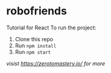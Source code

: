 # robofriends
Tutorial for React
To run the project: 

1. Clone this repo
2. Run `npm install`
3. Run `npm start`

*visist https://zerotomastery.io/ for more*
